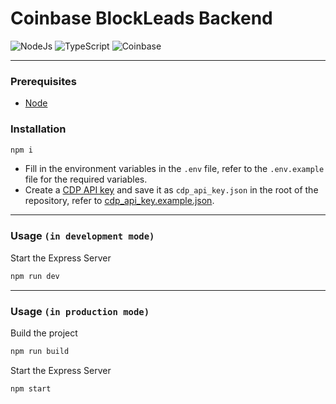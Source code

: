 # Coinbase BlockLeads Backend

![NodeJs](https://img.shields.io/badge/Node.js-339933?style=for-the-badge&logo=nodedotjs&logoColor=white)
![TypeScript](https://img.shields.io/badge/-TypeScript-007ACC?style=for-the-badge&logo=typescript&logoColor=white)
![Coinbase](https://img.shields.io/badge/Coinbase-0052FF?style=for-the-badge&logo=Coinbase&logoColor=white)

<hr/>

### Prerequisites

- [Node](https://nodejs.org/en/download)

### Installation

```bash
npm i
```

- Fill in the environment variables in the `.env` file, refer to the `.env.example` file for the required variables.
- Create a [CDP API key](https://portal.cdp.coinbase.com/access/api) and save it as `cdp_api_key.json` in the root of the repository, refer to [cdp_api_key.example.json](./cdp_api_key.example.json).

---
### Usage `(in development mode)`

Start the Express Server

```bash
npm run dev
```
---

### Usage `(in production mode)`

Build the project

```bash
npm run build
```

Start the Express Server

```bash
npm start
```
